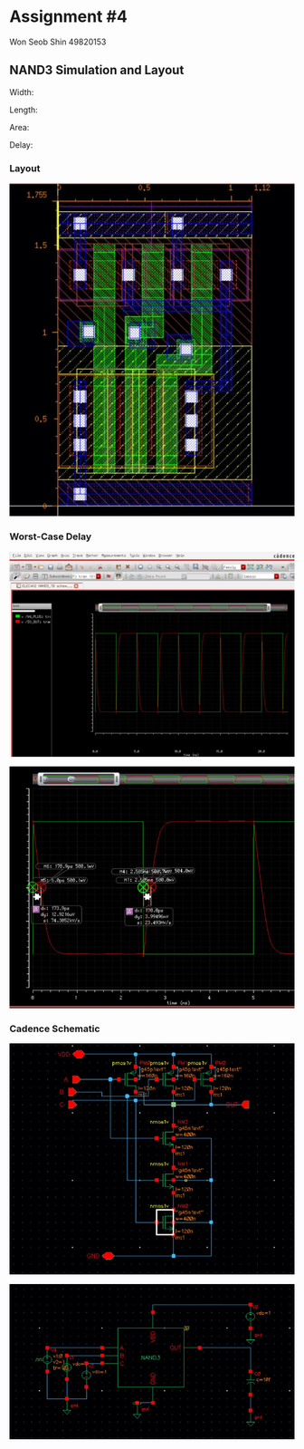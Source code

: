 Assignment #4
=============
Won Seob Shin
49820153


NAND3 Simulation and Layout
-------
Width:

Length:

Area:

Delay:

### Layout

![Layout](https://github.com/wonseobshin/402Project4-NAND3/blob/master/layout.JPG)

### Worst-Case Delay

![Delay](https://github.com/wonseobshin/402Project4-NAND3/blob/master/Capture.JPG)

![DelayZoomed](https://github.com/wonseobshin/402Project4-NAND3/blob/master/ruler%20difference.JPG)

### Cadence Schematic

![NAND3](https://github.com/wonseobshin/402Project4-NAND3/blob/master/schematic.JPG)

![TB](https://github.com/wonseobshin/402Project4-NAND3/blob/master/TB.JPG)
